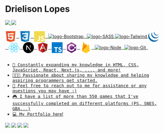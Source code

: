 <h1>Drielison Lopes</h1>

<div >
  <a href="https://github.com/DrielisonLopes">
  <img height="180em" src="https://github-readme-stats.vercel.app/api?username=DrielisonLopes&show_icons=true&theme=algolia&count_private=true"/>
  <img height="180em" src="https://github-readme-stats.vercel.app/api/top-langs/?username=DrielisonLopes&layout=compact&langs_count=7&theme=algolia"/>
</div>
  
<div style="display: inline_block"><br>
  <img align="center" alt="logo-HTML" height="36" width="36" src="https://raw.githubusercontent.com/devicons/devicon/master/icons/html5/html5-original.svg">&ensp;
  <img align="center" alt="logo-CSS" height="36" width="36" src="https://raw.githubusercontent.com/devicons/devicon/master/icons/css3/css3-original.svg">&ensp;
  <img align="center" alt="logo-Js" height="36" width="36" src="https://raw.githubusercontent.com/devicons/devicon/master/icons/javascript/javascript-plain.svg">&ensp;
  <img align="center" alt="logo-Bootstrap" height="36" width="36" rel="stylesheet" src="https://cdn.jsdelivr.net/gh/devicons/devicon@latest/icons/bootstrap/bootstrap-original.svg">&ensp;
  <img align="center" alt="logo-SASS" height="36" width="36" rel="stylesheet" src="https://cdn.jsdelivr.net/gh/devicons/devicon/icons/sass/sass-original.svg">
  <img align="center" alt="logo-Tailwind" height="36" width="36" src="https://devicon-website.vercel.app/api/tailwindcss/plain.svg">
  <img align="center" alt="logo-JQuery" height="36" width="36" src="https://raw.githubusercontent.com/devicons/devicon/master/icons/jquery/jquery-original.svg">&ensp;
  <img align="center" alt="logo-React" height="36" width="36" src="https://raw.githubusercontent.com/devicons/devicon/master/icons/react/react-original.svg">&ensp;
  <img align="center" alt="logo-Next" height="36" width="36" src="https://raw.githubusercontent.com/devicons/devicon/master/icons/nextjs/nextjs-original.svg">&ensp;
  <img align="center" alt="logo-Angular" height="36" width="36" src="https://raw.githubusercontent.com/devicons/devicon/master/icons/angularjs/angularjs-original.svg">&ensp;
  <img align="center" alt="logo-TypeScript" height="36" width="36" src="https://raw.githubusercontent.com/devicons/devicon/master/icons/typescript/typescript-original.svg">&ensp;
  <img align="center" alt="logo-Csharp" height="36" width="36" src="https://raw.githubusercontent.com/devicons/devicon/master/icons/csharp/csharp-original.svg">&ensp;
  <img align="center" alt="logo-Firebase" height="36" width="36" src="https://raw.githubusercontent.com/devicons/devicon/master/icons/firebase/firebase-original.svg">&ensp;
  <img align="center" alt="logo-Node" height="36" width="36" src="https://cdn.jsdelivr.net/gh/devicons/devicon/icons/nodejs/nodejs-original.svg">&ensp;
  <img align="center" alt="logo-Git" height="36" width="36" src="https://cdn.jsdelivr.net/gh/devicons/devicon/icons/git/git-original.svg">&ensp;
</div>
  
  ##
  <img align="left" alt="" height="200" style="border-radius:50px;" src="https://share-cdn.picrew.me/shareImg/org/202201/684058_PSo4IfPE.png">
  
- <samp>🌱 Constantly expanding my knowledge in HTML, CSS, JavaScript, React, Next.js, ..., and more!</samp>
- <samp>👨🏻‍💻 Passionate about sharing my knowledge and helping aspiring programmers get started.</samp>
- <samp>💬 Feel free to reach out to me for assistance or any questions you may have ;)</samp>
- <samp>🎮 I have a list of more than 550 games that I've successfully completed on different platforms (PS, SNES, GBA...)</samp>
- <samp>💻 My Portfolio <a href="https://drielison-lopes.vercel.app/"> here!</samp>
 
<div align="left"> 
  <a href ="mailto:drielisonl@gmail.com"><img src="https://img.shields.io/badge/Gmail-D14836?style=for-the-badge&logo=gmail&logoColor=white" target="_blank"></a>
  <a href="https://www.linkedin.com/in/drielison-lopes/" target="_blank"><img src="https://img.shields.io/badge/-LinkedIn-%230077B5?style=for-the-badge&logo=linkedin&logoColor=white" target="_blank"></a> 
  <a href = "https://web.whatsapp.com/send?phone=5571999685371" target="_blank"><img src="https://img.shields.io/badge/WhatsApp-25D366?style=for-the-badge&logo=whatsapp&logoColor=white" target="_blank"></a>
  <a href = "https://codepen.io/drielisonlopes"><img src="https://img.shields.io/badge/Codepen-000000?style=for-the-badge&logo=codepen&logoColor=white" target="_blank"></a>
</div>
